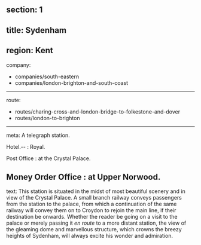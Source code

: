 section: 1
----
title: Sydenham
----
region: Kent
----
company:
- companies/south-eastern
- companies/london-brighton-and-south-coast
----
route:
- routes/charing-cross-and-london-bridge-to-folkestone-and-dover
- routes/london-to-brighton
----
meta: A telegraph station.

Hotel.--
: Royal.

Post Office
: at the Crystal Palace.

Money Order Office
: at Upper Norwood.
----
text: This station is situated in the midst of most beautiful scenery and in view of the Crystal Palace. A small branch railway conveys passengers from the station to the palace, from which a continuation of the same railway will convey them on to Croydon to rejoin the main line, if their destination be onwards. Whether the reader be going on a visit to the palace or merely passing it *en route* to a more distant station, the view of the gleaming dome and marvellous structure, which crowns the breezy heights of Sydenham, will always excite his wonder and admiration.